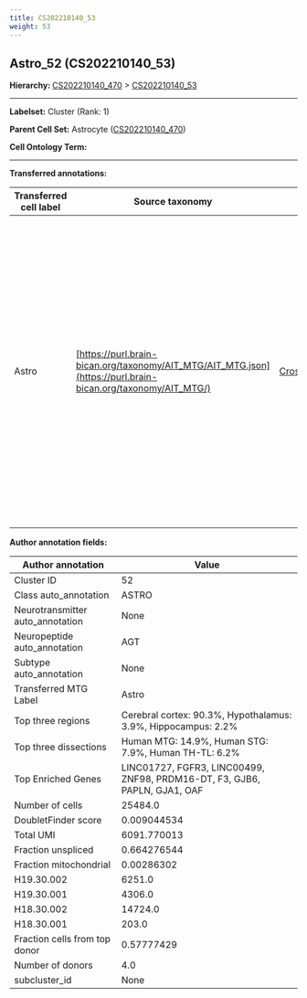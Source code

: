 ```yaml
---
title: CS202210140_53
weight: 53
---
```

## Astro_52 (CS202210140_53)
<b>Hierarchy: </b>
[CS202210140_470](../CS202210140_470) >
[CS202210140_53](../CS202210140_53)

---


**Labelset:** Cluster (Rank: 1)

**Parent Cell Set:** Astrocyte ([CS202210140_470](../CS202210140_470))



**Cell Ontology Term:** 

[MARKER GENES.]: #


---

[TRANSFERRED ANNOTATIONS.]: #


**Transferred annotations:**

| Transferred cell label | Source taxonomy | Source node accession | Algorithm name | Comment |
|------------------------|-----------------|-----------------------|----------------|---------|
|Astro|[https://purl.brain-bican.org/taxonomy/AIT_MTG/AIT_MTG.json](https://purl.brain-bican.org/taxonomy/AIT_MTG/)|[CrossArea_subclass:e47396020a](https://purl.brain-bican.org/taxonomy/AIT_MTG/CrossArea_subclass_e47396020a)||We performed PCA (50 components) on our full dataset, trained a random forest classifier (scikit-learn, class_ weight=‘balanced’, max_depth=50) on the MTG labels, and then predicted labels for all cells. We labeled each cluster with the mode of its constituent cells if two conditions were met: more than 0.8 of predicted labels matched the mode, and the mean probability of these pre- dictions was greater than 0.8.|

[AUTHOR ANNOTATION FIELDS.]: #


**Author annotation fields:**

| Author annotation | Value |
|-------------------|-------|
|Cluster ID|52|
|Class auto_annotation|ASTRO|
|Neurotransmitter auto_annotation|None|
|Neuropeptide auto_annotation|AGT|
|Subtype auto_annotation|None|
|Transferred MTG Label|Astro|
|Top three regions|Cerebral cortex: 90.3%, Hypothalamus: 3.9%, Hippocampus: 2.2%|
|Top three dissections|Human MTG: 14.9%, Human STG: 7.9%, Human TH-TL: 6.2%|
|Top Enriched Genes|LINC01727, FGFR3, LINC00499, ZNF98, PRDM16-DT, F3, GJB6, PAPLN, GJA1, OAF|
|Number of cells|25484.0|
|DoubletFinder score|0.009044534|
|Total UMI|6091.770013|
|Fraction unspliced|0.664276544|
|Fraction mitochondrial|0.00286302|
|H19.30.002|6251.0|
|H19.30.001|4306.0|
|H18.30.002|14724.0|
|H18.30.001|203.0|
|Fraction cells from top donor|0.57777429|
|Number of donors|4.0|
|subcluster_id|None|
